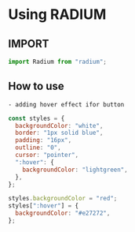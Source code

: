 # Using RADIUM

## IMPORT

```javascript
import Radium from "radium";
```

## How to use

    - adding hover effect ifor button

```javascript
const styles = {
  backgroundColor: "white",
  border: "1px solid blue",
  padding: "16px",
  outline: "0",
  cursor: "pointer",
  ":hover": {
    backgroundColor: "lightgreen",
  },
};

styles.backgroundColor = "red";
styles[":hover"] = {
  backgroundColor: "#e27272",
};
```
